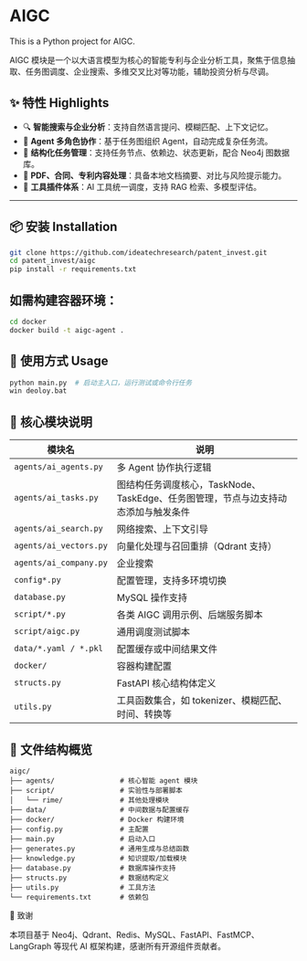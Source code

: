 # AIGC

This is a Python project for AIGC.

AIGC 模块是一个以大语言模型为核心的智能专利与企业分析工具，聚焦于信息抽取、任务图调度、企业搜索、多维交叉比对等功能，辅助投资分析与尽调。

## ✨ 特性 Highlights

- 🔍 **智能搜索与企业分析**：支持自然语言提问、模糊匹配、上下文记忆。
- 🧠 **Agent 多角色协作**：基于任务图组织 Agent，自动完成复杂任务流。
- 🔗 **结构化任务管理**：支持任务节点、依赖边、状态更新，配合 Neo4j 图数据库。
- 📄 **PDF、合同、专利内容处理**：具备本地文档摘要、对比与风险提示能力。
- 🧰 **工具插件体系**：AI 工具统一调度，支持 RAG 检索、多模型评估。

---

## 📦 安装 Installation

```bash
git clone https://github.com/ideatechresearch/patent_invest.git
cd patent_invest/aigc
pip install -r requirements.txt
```

## 如需构建容器环境：
```bash
cd docker
docker build -t aigc-agent .
```

## 🚀 使用方式 Usage
```bash
python main.py  # 启动主入口，运行测试或命令行任务
win deoloy.bat
```


## 🧠 核心模块说明

| 模块名                    | 说明                             |
| ---------------------- | ------------------------------ |
| `agents/ai_agents.py`  | 多 Agent 协作执行逻辑                 |
| `agents/ai_tasks.py`   | 图结构任务调度核心，TaskNode、TaskEdge、任务图管理，节点与边支持动态添加与触发条件      |
| `agents/ai_search.py`  | 网络搜索、上下文引导                |
| `agents/ai_vectors.py` | 向量化处理与召回重排（Qdrant 支持）          |
| `agents/ai_company.py` | 企业搜索                 |
| `config*.py`           | 配置管理，支持多环境切换                   |
| `database.py`          | MySQL 操作支持                    |
| `script/*.py`          | 各类 AIGC 调用示例、后端服务脚本            |
| `script/aigc.py`       | 通用调度测试脚本                   |
| `data/*.yaml / *.pkl`  | 配置缓存或中间结果文件                    |
| `docker/`              | 容器构建配置                         |
| `structs.py`           | FastAPI 核心结构体定义 |
| `utils.py`             | 工具函数集合，如 tokenizer、模糊匹配、时间、转换等      |

## 📂 文件结构概览
```text
aigc/
├── agents/                # 核心智能 agent 模块
├── script/                # 实验性与部署脚本
│   └── rime/              # 其他处理模块
├── data/                  # 中间数据与配置缓存
├── docker/                # Docker 构建环境
├── config.py              # 主配置
├── main.py                # 启动入口
├── generates.py           # 通用生成与总结函数
├── knowledge.py           # 知识提取/加载模块
├── database.py            # 数据库操作支持
├── structs.py             # 数据结构定义
├── utils.py               # 工具方法
└── requirements.txt       # 依赖包
```


🤝 致谢

本项目基于 Neo4j、Qdrant、Redis、MySQL、FastAPI、FastMCP、LangGraph 等现代 AI 框架构建，感谢所有开源组件贡献者。
